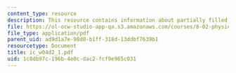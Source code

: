 ```yaml
---
content_type: resource
description: This resource contains information about partially filled capacitor.
file: https://ol-ocw-studio-app-qa.s3.amazonaws.com/courses/8-02-physics-ii-electricity-and-magnetism-spring-2007/1c8db97c196b4e0cdac2fcf9e965c031_ic_w04d2_1.pdf
file_type: application/pdf
parent_uid: ad9d1a7e-98d0-b1ff-318d-13ddbf7639b1
resourcetype: Document
title: ic_w04d2_1.pdf
uid: 1c8db97c-196b-4e0c-dac2-fcf9e965c031
---
```


